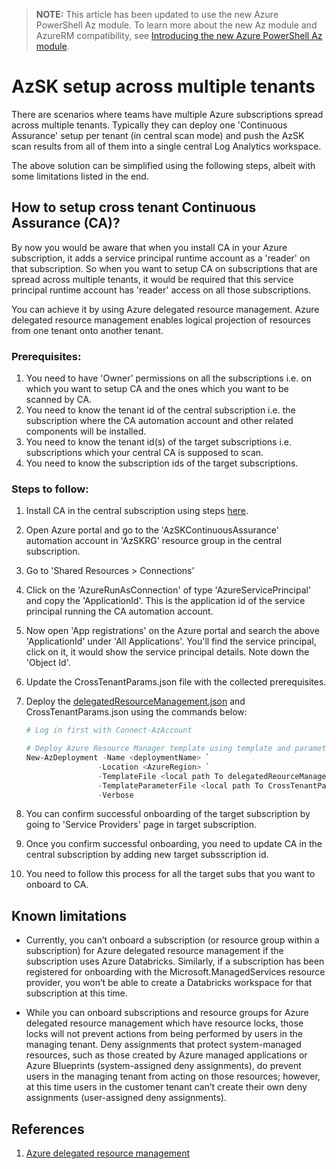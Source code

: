 
> <b>NOTE:</b>
> This article has been updated to use the new Azure PowerShell Az module. To learn more about the new Az module and AzureRM compatibility, see [Introducing the new Azure PowerShell Az module](https://docs.microsoft.com/en-us/powershell/azure/new-azureps-module-az).

# AzSK setup across multiple tenants

There are scenarios where teams have multiple Azure subscriptions spread across multiple tenants. Typically they can deploy one 'Continuous Assurance' setup per tenant (in central scan mode) and push the AzSK scan results from all of them into a single central Log Analytics workspace. 

The above solution can be simplified using the following steps, albeit with some limitations listed in the end. 

## <b>How to setup cross tenant Continuous Assurance (CA)?</b>

By now you would be aware that when you install CA in your Azure subscription, it adds a service principal runtime account as a 'reader' on that subscription. So when you want to setup CA on subscriptions that are spread across multiple tenants, it would be required that this service principal runtime account has 'reader' access on all those subscriptions.

You can achieve it by using Azure delegated resource management. 
Azure delegated resource management enables logical projection of resources from one tenant onto another tenant.

### <b>Prerequisites</b>:
1. You need to have 'Owner' permissions on all the subscriptions i.e. on which you want to setup CA and the ones which you want to be scanned by CA.
2. You need to know the tenant id of the central subscription i.e. the subscription where the CA automation account and other related components will be installed.
3. You need to know the tenant id(s) of the target subscriptions i.e. subscriptions which your central CA  is supposed to scan.
4. You need to know the subscription ids of the target subscriptions.

### <b>Steps to follow: </b>
1. Install CA in the central subscription using steps [here](https://github.com/azsk/DevOpsKit-docs/tree/master/04-Continous-Assurance#setting-up-continuous-assurance---step-by-step
).
2. Open Azure portal and go to the 'AzSKContinuousAssurance' automation account in 'AzSKRG' resource group in the central subscription.
3. Go to 'Shared Resources > Connections'
4. Click on the 'AzureRunAsConnection' of type 'AzureServicePrincipal' and copy the 'ApplicationId'. This is the application id of the service principal running the CA automation account.
5. Now open 'App registrations' on the Azure portal and search the above 'ApplicationId' under 'All Applications'. You'll find the service principal, click on it, it would show the service principal details. Note down the 'Object Id'.
6. Update the CrossTenantParams.json file with the collected prerequisites. 
7. Deploy the [delegatedResourceManagement.json](./delegatedResourceManagement.json) and CrossTenantParams.json using the commands below:

    ```PowerShell
    # Log in first with Connect-AzAccount

    # Deploy Azure Resource Manager template using template and parameter file locally
    New-AzDeployment -Name <deploymentName> `
                    -Location <AzureRegion> `
                    -TemplateFile <local path To delegatedReourceManagement.json> `
                    -TemplateParameterFile <local path To CrossTenantParams.json> `
                    -Verbose

    ```
8. You can confirm successful onboarding of the target subscription by going to 'Service Providers' page in target subscription.
9. Once you confirm successful onboarding, you need to update CA in the central subscription by adding new target subsscription id.
10. You need to follow this process for all the target subs that you want to onboard to CA.

## <b>Known limitations</b>
* Currently, you can’t onboard a subscription (or resource group within a subscription) for Azure delegated resource management if the subscription uses Azure Databricks. Similarly, if a subscription has been registered for onboarding with the Microsoft.ManagedServices resource provider, you won’t be able to create a Databricks workspace for that subscription at this time.

* While you can onboard subscriptions and resource groups for Azure delegated resource management which have resource locks, those locks will not prevent actions from being performed by users in the managing tenant. Deny assignments that protect system-managed resources, such as those created by Azure managed applications or Azure Blueprints (system-assigned deny assignments), do prevent users in the managing tenant from acting on those resources; however, at this time users in the customer tenant can’t create their own deny assignments (user-assigned deny assignments).


## <b>References</b>
1. [Azure delegated resource management](https://docs.microsoft.com/en-us/azure/lighthouse/concepts/azure-delegated-resource-management)
